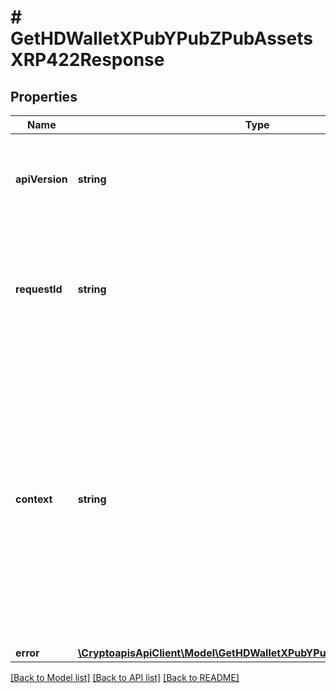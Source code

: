 # # GetHDWalletXPubYPubZPubAssetsXRP422Response

## Properties

Name | Type | Description | Notes
------------ | ------------- | ------------- | -------------
**apiVersion** | **string** | Specifies the version of the API that incorporates this endpoint. |
**requestId** | **string** | Defines the ID of the request. The &#x60;requestId&#x60; is generated by Crypto APIs and it&#39;s unique for every request. |
**context** | **string** | In batch situations the user can use the context to correlate responses with requests. This property is present regardless of whether the response was successful or returned as an error. &#x60;context&#x60; is specified by the user. | [optional]
**error** | [**\CryptoapisApiClient\Model\GetHDWalletXPubYPubZPubAssetsXRPE422**](GetHDWalletXPubYPubZPubAssetsXRPE422.md) |  |

[[Back to Model list]](../../README.md#models) [[Back to API list]](../../README.md#endpoints) [[Back to README]](../../README.md)
